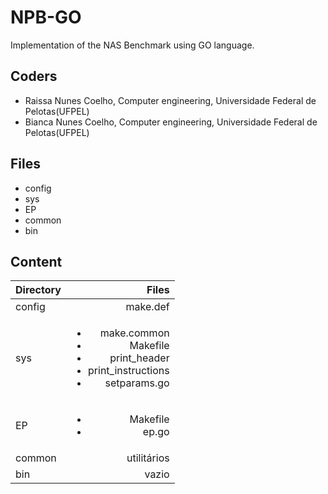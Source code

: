 # NPB-GO
Implementation of the NAS Benchmark using GO language. 

## Coders
- Raissa Nunes Coelho, Computer engineering, Universidade Federal de Pelotas(UFPEL)
- Bianca Nunes Coelho, Computer engineering, Universidade Federal de Pelotas(UFPEL)


## Files
- config
- sys
- EP
- common
- bin

## Content
|Directory |Files |
| :---|---:|
|config | make.def|
|sys | <ul><li>make.common</li><li>Makefile</li><li>print_header</li><li>print_instructions</li><li>setparams.go</li></ul>|
|EP | <ul><li>Makefile</li><li>ep.go</li></ul> |
|common | utilitários |
|bin | vazio |
